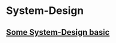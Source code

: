 # System-Design

## [Some System-Design basic](https://github.com/WhosthatAoli/System-Design/blob/main/System%20design%20Basic.md)
